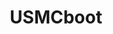 ---
title: USMCboot
crosslinks:
- USMC
- navyseals
- Pararescue
- REEEEEEEEEE
- Militaryfaq
- marines
- metric_units
- newtothenavy
- RescueSwimmer
- SecurityClearance
---